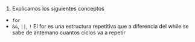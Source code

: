 
1) Explicamos los siguientes conceptos
* `for`
* `&&`, `||`, `!`
 El for es una estructura repetitiva que a diferencia del  while se sabe de antemano cuantos ciclos va  a repetir 

 



